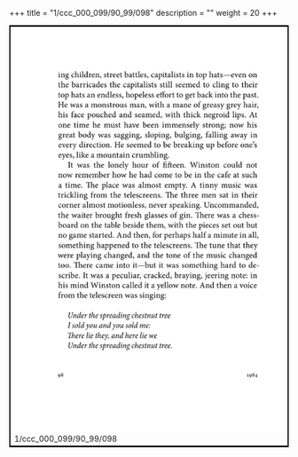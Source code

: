 +++
title = "1/ccc_000_099/90_99/098"
description = ""
weight = 20
+++

<table style="border:2px solid black;max-width:800px;max-height:800px;" 
><tr><td><img class="center-fit-jpg"
src="/jpg_/out_jpg_1984__098.jpg"  >1/ccc_000_099/90_99/098</img></td></tr></table>